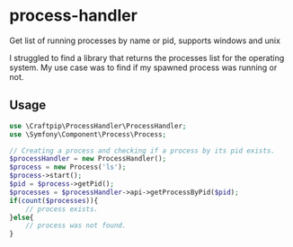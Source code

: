# process-handler
Get list of running processes by name or pid, supports windows and unix
  
I struggled to find a library that returns the processes list for the operating system.
My use case was to find if my spawned process was running or not.

## Usage


```php
use \Craftpip\ProcessHandler\ProcessHandler;
use \Symfony\Component\Process\Process;

// Creating a process and checking if a process by its pid exists.
$processHandler = new ProcessHandler();
$process = new Process('ls');
$process->start();
$pid = $process->getPid();
$processes = $processHandler->api->getProcessByPid($pid);
if(count($processes)){
    // process exists.
}else{
    // process was not found.
}
```
